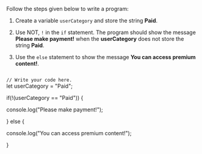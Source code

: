 Follow the steps given below
to write a program:

1. Create a variable `userCategory`
and
store the string **Paid**.

2. Use NOT, `!`
in the `if` statement.
The program should
show the message
**Please make payment!**
when the **userCategory**
does not store
the string **Paid**.

3. Use the `else` statement
to show the message
**You can access premium content!**.

<Editor lang="javascript" type="exercise">
<code>
// Write your code here.
</code>

<solution>
let userCategory = "Paid";

if(!(userCategory == "Paid")) {

  console.log("Please make payment!");

} else {

  console.log("You can access premium content!");

}
</solution>
</Editor>